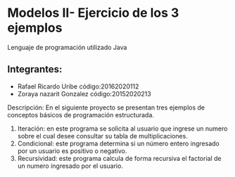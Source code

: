 # Modelos II- Ejercicio de los 3 ejemplos

Lenguaje de programación utilizado Java

Integrantes:
-
- Rafael Ricardo Uribe     código:20162020112
- Zoraya nazarit Gonzalez  código:20152020213



Descripción:
En el siguiente proyecto se presentan tres ejemplos de conceptos básicos de programación estructurada.
1. Iteración: en este programa se solicita al usuario que ingrese un numero sobre el cual desee consultar su tabla de multiplicaciones.
2. Condicional: este programa determina si un número entero ingresado por un usuario   es positivo o negativo.
3. Recursividad: este programa calcula de forma recursiva el factorial de un numero ingresado por el usuario.
